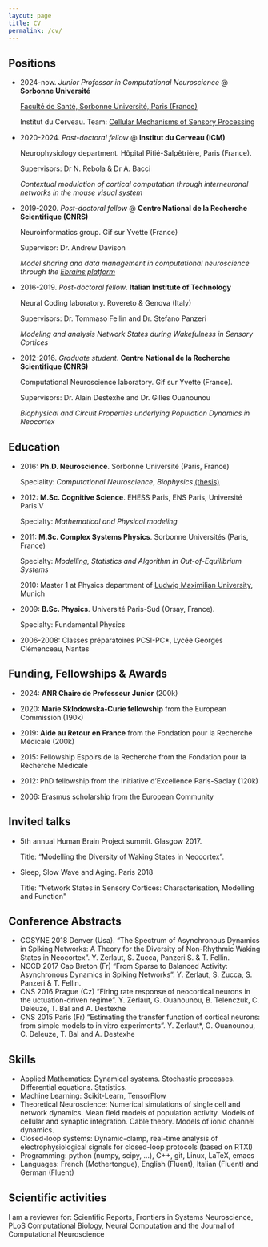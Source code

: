 ```yaml
---
layout: page
title: CV
permalink: /cv/
---
```


## Positions

- 2024-now. _Junior Professor in Computational Neuroscience_ @ **Sorbonne Université** 
 
    [Faculté de Santé, Sorbonne Université, Paris (France)](https://sante.sorbonne-universite.fr/)

    Institut du Cerveau. Team: [Cellular Mechanisms of Sensory Processing](https://therebolalab.org/)

- 2020-2024. _Post-doctoral fellow_ @ **Institut du Cerveau (ICM)**
 
    Neurophysiology department. Hôpital Pitié-Salpêtrière, Paris (France).

    Supervisors: Dr N. Rebola & Dr A. Bacci

    *Contextual modulation of cortical computation through interneuronal networks in the mouse visual system*

- 2019-2020. _Post-doctoral fellow_ @ **Centre National de la Recherche Scientifique (CNRS)**

    Neuroinformatics group. Gif sur Yvette (France) 

    Supervisor: Dr. Andrew Davison

    *Model sharing and data management in computational neuroscience through the [Ebrains platform](https://ebrains.eu)*

- 2016-2019. _Post-doctoral fellow_. **Italian Institute of Technology**

    Neural Coding laboratory. Rovereto & Genova (Italy)

    Supervisors: Dr. Tommaso Fellin and Dr. Stefano Panzeri

    *Modeling and analysis Network States during Wakefulness in Sensory Cortices*

- 2012-2016. _Graduate student_. **Centre National de la Recherche Scientifique (CNRS)**
 
    Computational Neuroscience laboratory. Gif sur Yvette (France). 

    Supervisors: Dr. Alain Destexhe and Dr. Gilles Ouanounou

    *Biophysical and Circuit Properties underlying Population Dynamics in Neocortex*

## Education

- 2016: **Ph.D. Neuroscience**. Sorbonne Université (Paris, France)

    Speciality: *Computational Neuroscience*, *Biophysics* [(thesis)](https://tel.archives-ouvertes.fr/tel-01531824/)

- 2012: **M.Sc. Cognitive Science**. EHESS Paris, ENS Paris, Université Paris V

    Specialty: *Mathematical and Physical modeling*

- 2011: **M.Sc. Complex Systems Physics**. Sorbonne Universités (Paris, France)
 
    Specialty: *Modelling, Statistics and Algorithm in Out-of-Equilibrium Systems* 

    2010: Master 1 at Physics department of [Ludwig Maximilian University](https://www.lmu.de/en/), Munich

- 2009: **B.Sc. Physics**. Université Paris-Sud (Orsay, France).

    Specialty: Fundamental Physics 

    <!--Thesis: “(e,2e) and (e,3-1e) ionization experiments of noble gas and small molecules” Advisor: Dr. Azzedine Lahmam-Bennani (LCAM, Orsay)-->

- 2006-2008: Classes préparatoires PCSI-PC*, Lycée Georges Clémenceau, Nantes

## Funding, Fellowships & Awards

- 2024: **ANR Chaire de Professeur Junior** (200k)
 
- 2020: **Marie Sklodowska-Curie fellowship** from the European Commission (190k)

- 2019: **Aide au Retour en France** from the Fondation pour la Recherche Médicale (200k)

- 2015: Fellowship Espoirs de la Recherche from the Fondation pour la Recherche Médicale 

- 2012: PhD fellowship from the Initiative d’Excellence Paris-Saclay (120k)

- 2006: Erasmus scholarship from the European Community 

## Invited talks

- 5th annual Human Brain Project summit. Glasgow 2017. 
 
  Title: “Modelling the Diversity of Waking States in Neocortex”.

- Sleep, Slow Wave and Aging. Paris 2018

  Title: "Network States in Sensory Cortices: Characterisation, Modelling and Function"

## Conference Abstracts

- COSYNE 2018 Denver (Usa). “The Spectrum of Asynchronous Dynamics in Spiking Networks: A Theory for the Diversity of Non-Rhythmic Waking States in Neocortex”. Y. Zerlaut, S. Zucca, Panzeri S. & T. Fellin.
- NCCD 2017 Cap Breton (Fr) “From Sparse to Balanced Activity: Asynchronous Dynamics in Spiking Networks”. Y. Zerlaut, S. Zucca, S. Panzeri & T. Fellin.
- CNS 2016 Prague (Cz) “Firing rate response of neocortical neurons in the uctuation-driven regime”. Y. Zerlaut, G. Ouanounou, B. Telenczuk, C. Deleuze, T. Bal and A. Destexhe
- CNS 2015 Paris (Fr) “Estimating the transfer function of cortical neurons: from simple models to in vitro experiments”. Y. Zerlaut*, G. Ouanounou, C. Deleuze, T. Bal and A. Destexhe

## Skills

- Applied Mathematics: Dynamical systems. Stochastic processes. Differential equations. Statistics.
- Machine Learning: Scikit-Learn, TensorFlow
- Theoretical Neuroscience: Numerical simulations of single cell and network dynamics. Mean field models of population activity. Models of cellular and synaptic integration. Cable theory. Models of ionic channel dynamics.
- Closed-loop systems: Dynamic-clamp, real-time analysis of electrophysiological signals for closed-loop protocols (based on RTXI)
- Programming: python (numpy, scipy, ...), C++, git, Linux, LaTeX, emacs
- Languages: French (Mothertongue), English (Fluent), Italian (Fluent) and German (Fluent)

## Scientific activities

I am a reviewer for: Scientific Reports, Frontiers in Systems Neuroscience, PLoS Computational Biology, Neural Computation and the Journal of Computational Neuroscience
